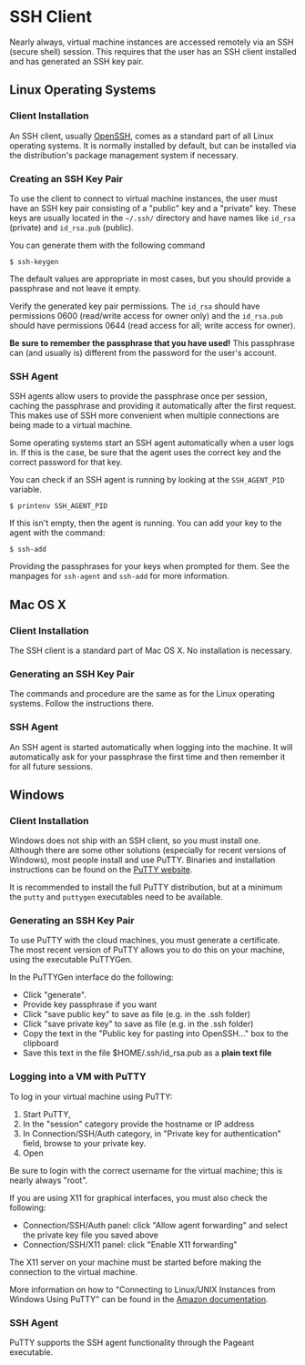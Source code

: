 
# SSH Client

Nearly always, virtual machine instances are accessed remotely via an
SSH (secure shell) session.  This requires that the user has an SSH
client installed and has generated an SSH key pair.  


## Linux Operating Systems

### Client Installation

An SSH client, usually [OpenSSH](www.openssh.org), comes as a standard
part of all Linux operating systems.  It is normally installed by
default, but can be installed via the distribution's package
management system if necessary.

### Creating an SSH Key Pair

To use the client to connect to virtual machine instances, the user
must have an SSH key pair consisting of a "public" key and a "private"
key.  These keys are usually located in the `~/.ssh/` directory and
have names like `id_rsa` (private) and `id_rsa.pub` (public).

You can generate them with the following command

    $ ssh-keygen

The default values are appropriate in most cases, but you should
provide a passphrase and not leave it empty.

Verify the generated key pair permissions. The `id_rsa` should have
permissions 0600 (read/write access for owner only) and the
`id_rsa.pub` should have permissions 0644 (read access for all; write
access for owner).

**Be sure to remember the passphrase that you have used!**  This
passphrase can (and usually is) different from the password for the
user's account.

### SSH Agent

SSH agents allow users to provide the passphrase once per session,
caching the passphrase and providing it automatically after the first
request.  This makes use of SSH more convenient when multiple
connections are being made to a virtual machine.

Some operating systems start an SSH agent automatically when a user
logs in.  If this is the case, be sure that the agent uses the correct
key and the correct password for that key.

You can check if an SSH agent is running by looking at the
`SSH_AGENT_PID` variable.

    $ printenv SSH_AGENT_PID

If this isn't empty, then the agent is running.  You can add your key
to the agent with the command:

    $ ssh-add

Providing the passphrases for your keys when prompted for them.  See
the manpages for `ssh-agent` and `ssh-add` for more information.

## Mac OS X

### Client Installation

The SSH client is a standard part of Mac OS X.  No installation is
necessary. 

### Generating an SSH Key Pair

The commands and procedure are the same as for the Linux operating
systems.  Follow the instructions there. 

### SSH Agent

An SSH agent is started automatically when logging into the machine.
It will automatically ask for your passphrase the first time and then
remember it for all future sessions. 

## Windows

### Client Installation

Windows does not ship with an SSH client, so you must install one.
Although there are some other solutions (especially for recent
versions of Windows), most people install and use PuTTY.  Binaries and
installation instructions can be found on the [PuTTY
website](http://www.chiark.greenend.org.uk/~sgtatham/putty/).

It is recommended to install the full PuTTY distribution, but at a
minimum the `putty` and `puttygen` executables need to be available.

### Generating an SSH Key Pair

To use PuTTY with the cloud machines, you must generate a certificate.
The most recent version of PuTTY allows you to do this on your
machine, using the executable PuTTYGen.

In the PuTTYGen interface do the following:

  * Click "generate".
  * Provide key passphrase if you want
  * Click "save public key" to save as file (e.g. in the .ssh folder)
  * Click "save private key" to save as file (e.g. in the .ssh folder)
  * Copy the text in the "Public key for pasting into OpenSSH..." box
    to the clipboard
  * Save this text in the file $HOME/.ssh/id_rsa.pub as a **plain text
    file** 

### Logging into a VM with PuTTY

To log in your virtual machine using PuTTY:

  1. Start PuTTY,
  2. In the "session" category provide the hostname or IP address
  3. In Connection/SSH/Auth category, in "Private key for
     authentication" field, browse to your private key.
  4. Open

Be sure to login with the correct username for the virtual machine;
this is nearly always "root".

If you are using X11 for graphical interfaces, you must also check the
following:

  * Connection/SSH/Auth panel: click "Allow agent forwarding" and
    select the private key file you saved above
  * Connection/SSH/X11 panel: click "Enable X11 forwarding"

The X11 server on your machine must be started before making the
connection to the virtual machine.

More information on how to "Connecting to Linux/UNIX Instances from
Windows Using PuTTY" can be found in the [Amazon
documentation](http://docs.amazonwebservices.com/AWSEC2/latest/UserGuide/putty.html).

### SSH Agent

PuTTY supports the SSH agent functionality through the Pageant executable.
